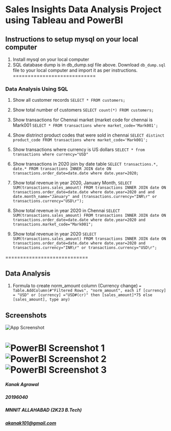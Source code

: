 # Sales Insights Data Analysis Project using Tableau and PowerBI

## Instructions to setup mysql on your local computer

1. Install mysql on your local computer
2. SQL database dump is in db_dump.sql file above. Download `db_dump.sql` file to your local computer and import it as per instructions.
============================
### Data Analysis Using SQL

1. Show all customer records
    `SELECT * FROM customers;`

2. Show total number of customers
    `SELECT count(*) FROM customers;`

3. Show transactions for Chennai market (market code for chennai is Mark001
    `SELECT * FROM transactions where market_code='Mark001';`


4. Show distrinct product codes that were sold in chennai
    `SELECT distinct product_code FROM transactions where market_code='Mark001';`

5. Show transactions where currency is US dollars
    `SELECT * from transactions where currency="USD"`

6. Show transactions in 2020 join by date table
    `SELECT transactions.*, date.* FROM transactions INNER JOIN date ON transactions.order_date=date.date where date.year=2020;`

7. Show total revenue in year 2020, January Month,
    `SELECT SUM(transactions.sales_amount) FROM transactions INNER JOIN date ON transactions.order_date=date.date where date.year=2020 and and date.month_name="January" and (transactions.currency="INR\r" or transactions.currency="USD\r");`

8. Show total revenue in year 2020 in Chennai
    `SELECT SUM(transactions.sales_amount) FROM transactions INNER JOIN date ON transactions.order_date=date.date where date.year=2020 and transactions.market_code="Mark001";`

9. Show total revenue in year 2020
    `SELECT SUM(transactions.sales_amount) FROM transactions INNER JOIN date ON transactions.order_date=date.date where date.year=2020 and transactions.currency="INR\r" or transactions.currency="USD\r";`

============================
## Data Analysis
1. Formula to create norm_amount column (Currency change)
`= Table.AddColumn(#"Filtered Rows", "norm_amount", each if [currency] = "USD" or [currency] ="USD#(cr)" then [sales_amount]*75 else [sales_amount], type any)`

## Screenshots

![App Screenshot](https://via.placeholder.com/468x300?text=App+Screenshot+Here)

![PowerBI Screenshot 1](https://ibb.co/nBN3Z9C)
![PowerBI Screenshot 2](https://ibb.co/khQgGSn)
![PowerBI Screenshot 3](https://ibb.co/jTs56fv)
============================
##### Kanak Agrawal 
##### 20196040
##### MNNIT ALLAHABAD (2K23 B.Tech)
##### akanak101@gmail.com

